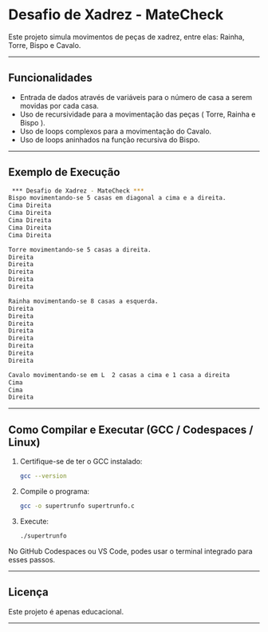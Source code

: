 # Desafio de Xadrez - MateCheck

Este projeto simula movimentos de peças de xadrez, entre elas: Rainha, Torre, Bispo e Cavalo.

---

##  Funcionalidades

* Entrada de dados através de variáveis para o número de casa a serem movidas por cada casa.
* Uso de recursividade para a movimentação das peças ( Torre, Rainha e Bispo ).
* Uso de loops complexos para a movimentação do Cavalo.
* Uso de loops aninhados na função recursiva do Bispo.

---

##  Exemplo de Execução

```bash
 *** Desafio de Xadrez - MateCheck *** 
Bispo movimentando-se 5 casas em diagonal a cima e a direita. 
Cima Direita
Cima Direita
Cima Direita
Cima Direita
Cima Direita

Torre movimentando-se 5 casas a direita. 
Direita 
Direita 
Direita 
Direita 
Direita 

Rainha movimentando-se 8 casas a esquerda. 
Direita 
Direita 
Direita 
Direita 
Direita 
Direita 
Direita 
Direita 

Cavalo movimentando-se em L  2 casas a cima e 1 casa a direita 
Cima 
Cima 
Direita 
```

---

##  Como Compilar e Executar (GCC / Codespaces / Linux)

1. Certifique-se de ter o GCC instalado:

   ```bash
   gcc --version
   ```
2. Compile o programa:

   ```bash
   gcc -o supertrunfo supertrunfo.c
   ```
3. Execute:

   ```bash
   ./supertrunfo
   ```

No GitHub Codespaces ou VS Code, podes usar o terminal integrado para esses passos.

---

##  Licença

Este projeto é apenas educacional.

---